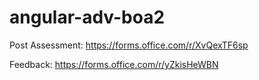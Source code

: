 # angular-adv-boa2

 

Post Assessment: https://forms.office.com/r/XvQexTF6sp

 

Feedback: https://forms.office.com/r/yZkisHeWBN